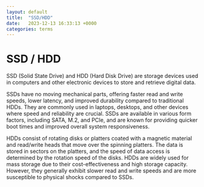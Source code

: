 ```yaml
---
layout: default
title:  "SSD/HDD"
date:   2023-12-13 16:33:13 +0000
categories: terms
---
```


# SSD / HDD

SSD (Solid State Drive) and HDD (Hard Disk Drive) are storage devices used in computers and other electronic devices to store and retrieve digital data.

SSDs have no moving mechanical parts, offering faster read and write speeds, lower latency, and improved durability compared to traditional HDDs. They are commonly used in laptops, desktops, and other devices where speed and reliability are crucial. SSDs are available in various form factors, including SATA, M.2, and PCIe, and are known for providing quicker boot times and improved overall system responsiveness.

HDDs consist of rotating disks or platters coated with a magnetic material and read/write heads that move over the spinning platters. The data is stored in sectors on the platters, and the speed of data access is determined by the rotation speed of the disks. HDDs are widely used for mass storage due to their cost-effectiveness and high storage capacity. However, they generally exhibit slower read and write speeds and are more susceptible to physical shocks compared to SSDs.